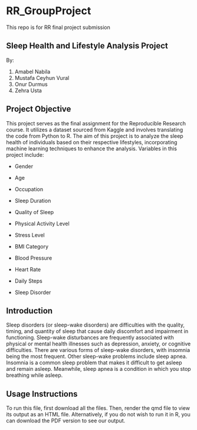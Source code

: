# RR_GroupProject

This repo is for RR final project submission

## Sleep Health and Lifestyle Analysis Project

By:

1.  Amabel Nabila 
2.  Mustafa Ceyhun Vural 
3.  Onur Durmus 
4.  Zehra Usta 

## Project Objective

This project serves as the final assignment for the Reproducible Research course. It utilizes a dataset sourced from Kaggle and involves translating the code from Python to R. The aim of this project is to analyze the sleep health of individuals based on their respective lifestyles, incorporating machine learning techniques to enhance the analysis. Variables in this project include:

-   Gender

-   Age

-   Occupation

-   Sleep Duration

-   Quality of Sleep

-   Physical Activity Level

-   Stress Level

-   BMI Category

-   Blood Pressure

-   Heart Rate

-   Daily Steps

-   Sleep Disorder

## Introduction

Sleep disorders (or sleep-wake disorders) are difficulties with the quality, timing, and quantity of sleep that cause daily discomfort and impairment in functioning. Sleep-wake disturbances are frequently associated with physical or mental health illnesses such as depression, anxiety, or cognitive difficulties. There are various forms of sleep-wake disorders, with insomnia being the most frequent. Other sleep-wake problems include sleep apnea. Insomnia is a common sleep problem that makes it difficult to get asleep and remain asleep. Meanwhile, sleep apnea is a condition in which you stop breathing while asleep.

## Usage Instructions

To run this file, first download all the files. Then, render the qmd file to view its output as an HTML file. Alternatively, if you do not wish to run it in R, you can download the PDF version to see our output.